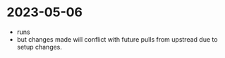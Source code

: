 # 2023-05-06

- runs
- but changes made will conflict with future pulls from upstread due to setup changes.

